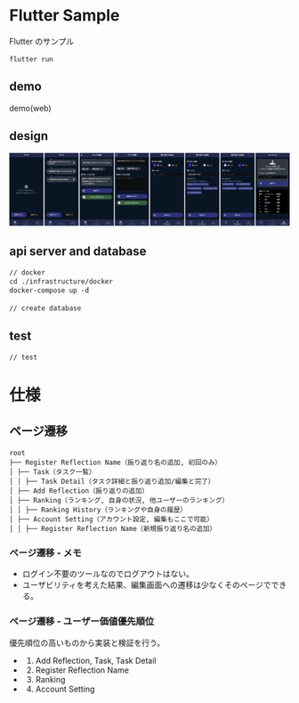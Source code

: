 # Flutter Sample

Flutter のサンプル

```
flutter run
```

## demo

demo(web)

## design

![デザイン](https://github.com/bokotomo/flutter-sample/blob/main/docs/images/gamerreflection_design_img_thumb.jpg?raw=true)

## api server and database

```
// docker
cd ./infrastructure/docker
docker-compose up -d

// create database
```

## test

```
// test
```

# 仕様

## ページ遷移

```
root
├── Register Reflection Name（振り返り名の追加, 初回のみ）
│ ├── Task（タスク一覧）
│ │ ├── Task Detail（タスク詳細と振り返り追加/編集と完了）
│ ├── Add Reflection（振り返りの追加）
│ ├── Ranking（ランキング, 自身の状況, 他ユーザーのランキング）
│ │ ├── Ranking History（ランキングや自身の履歴）
│ ├── Account Setting（アカウント設定, 編集もここで可能）
│ │ ├── Register Reflection Name（新規振り返り名の追加）
```

### ページ遷移 - メモ

- ログイン不要のツールなのでログアウトはない。
- ユーザビリティを考えた結果、編集画面への遷移は少なくそのページでできる。

### ページ遷移 - ユーザー価値優先順位

優先順位の高いものから実装と検証を行う。

- 1. Add Reflection, Task, Task Detail
- 2. Register Reflection Name
- 3. Ranking
- 4. Account Setting
